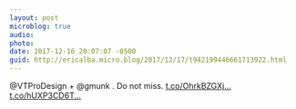 ```yaml
---
layout: post
microblog: true
audio: 
photo: 
date: 2017-12-16 20:07:07 -0500
guid: http://ericalba.micro.blog/2017/12/17/t942199446661713922.html
---
```

@VTProDesign + @gmunk . Do not miss. [t.co/OhrkBZGXj...](https://t.co/OhrkBZGXja) [t.co/hUXP3CD6T...](https://t.co/hUXP3CD6Tj)
